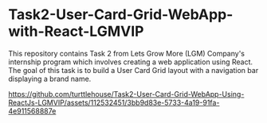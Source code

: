 # Task2-User-Card-Grid-WebApp-with-React-LGMVIP
This repository contains Task 2 from Lets Grow More (LGM) Company's internship program which involves creating a web application using React.   The goal of this task is to build a User Card Grid layout with a navigation bar displaying a brand name. 


https://github.com/turttlehouse/Task2-User-Card-Grid-WebApp-Using-ReactJs-LGMVIP/assets/112532451/3bb9d83e-5733-4a19-91fa-4e911568887e

